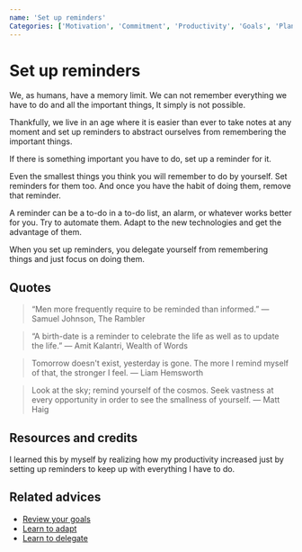 ```yaml
---
name: 'Set up reminders'
Categories: ['Motivation', 'Commitment', 'Productivity', 'Goals', 'Planning', 'Future']
---
```

# Set up reminders

We, as humans, have a memory limit. We can not remember everything we have to do and all the important things, It simply is not possible.

Thankfully, we live in an age where it is easier than ever to take notes at any moment and set up reminders to abstract ourselves from remembering the important things.

If there is something important you have to do, set up a reminder for it.

Even the smallest things you think you will remember to do by yourself. Set reminders for them too. And once you have the habit of doing them, remove that reminder.

A reminder can be a to-do in a to-do list, an alarm, or whatever works better for you. Try to automate them. Adapt to the new technologies and get the advantage of them.

When you set up reminders, you delegate yourself from remembering things and just focus on doing them.

## Quotes

> “Men more frequently require to be reminded than informed.” ― Samuel Johnson, The Rambler

> “A birth-date is a reminder to celebrate the life as well as to update the life.” ― Amit Kalantri, Wealth of Words

> Tomorrow doesn't exist, yesterday is gone. The more I remind myself of that, the stronger I feel. ― Liam Hemsworth

> Look at the sky; remind yourself of the cosmos. Seek vastness at every opportunity in order to see the smallness of yourself. ― Matt Haig

## Resources and credits

I learned this by myself by realizing how my productivity increased just by setting up reminders to keep up with everything I have to do.

## Related advices

- [Review your goals](../Review%20your%20goals/index.md)
- [Learn to adapt](../Learn%20to%20adapt/index.md)
- [Learn to delegate](../Learn%20to%20delegate/index.md)
